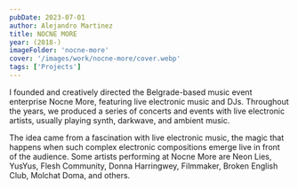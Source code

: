 ```yaml
---
pubDate: 2023-07-01
author: Alejandro Martinez
title: NOCNE MORE
year: (2018-)
imageFolder: 'nocne-more'
cover: '/images/work/nocne-more/cover.webp'
tags: ['Projects']
---
```


I founded and creatively directed the Belgrade-based music event enterprise Nocne More, featuring live electronic music and DJs. Throughout the years, we produced a series of concerts and events with live electronic artists, usually playing synth, darkwave, and ambient music. 

The idea came from a fascination with live electronic music, the magic that happens when such complex electronic compositions emerge live in front of the audience. Some artists performing at Nocne More are Neon Lies, YusYus, Flesh Community, Donna Harringwey, Filmmaker, Broken English Club, Molchat Doma, and others.


